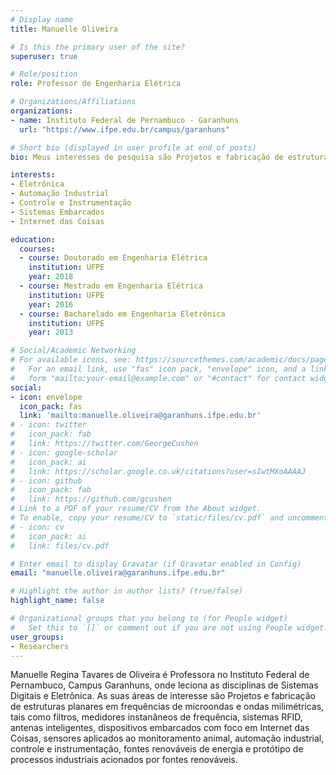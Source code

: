 ```yaml
---
# Display name
title: Manuelle Oliveira

# Is this the primary user of the site?
superuser: true

# Role/position
role: Professor de Engenharia Elétrica

# Organizations/Affiliations
organizations:
- name: Instituto Federal de Pernambuco - Garanhuns
  url: "https://www.ifpe.edu.br/campus/garanhuns"

# Short bio (displayed in user profile at end of posts)
bio: Meus interesses de pesquisa são Projetos e fabricação de estruturas planares em frequências de microondas e ondas milimétricas, tais como filtros, medidores instanâneos de frequência, sistemas RFID, antenas inteligentes, dispositivos embarcados com foco em Internet das Coisas, sensores aplicados ao monitoramento animal, automação industrial, controle e instrumentação, fontes renováveis de energia e protótipo de processos industriais acionados por fontes renováveis.

interests:
- Eletrônica
- Automação Industrial
- Controle e Instrumentação
- Sistemas Embarcados
- Internet das Coisas

education:
  courses:
  - course: Doutorado em Engenharia Elétrica
    institution: UFPE
    year: 2018
  - course: Mestrado em Engenharia Elétrica
    institution: UFPE
    year: 2016
  - course: Bacharelado em Engenharia Eletrônica
    institution: UFPE
    year: 2013

# Social/Academic Networking
# For available icons, see: https://sourcethemes.com/academic/docs/page-builder/#icons
#   For an email link, use "fas" icon pack, "envelope" icon, and a link in the
#   form "mailto:your-email@example.com" or "#contact" for contact widget.
social:
- icon: envelope
  icon_pack: fas
  link: 'mailto:manuelle.oliveira@garanhuns.ifpe.edu.br'
# - icon: twitter
#   icon_pack: fab
#   link: https://twitter.com/GeorgeCushen
# - icon: google-scholar
#   icon_pack: ai
#   link: https://scholar.google.co.uk/citations?user=sIwtMXoAAAAJ
# - icon: github
#   icon_pack: fab
#   link: https://github.com/gcushen
# Link to a PDF of your resume/CV from the About widget.
# To enable, copy your resume/CV to `static/files/cv.pdf` and uncomment the lines below.
# - icon: cv
#   icon_pack: ai
#   link: files/cv.pdf

# Enter email to display Gravatar (if Gravatar enabled in Config)
email: "manuelle.oliveira@garanhuns.ifpe.edu.br"

# Highlight the author in author lists? (true/false)
highlight_name: false

# Organizational groups that you belong to (for People widget)
#   Set this to `[]` or comment out if you are not using People widget.
user_groups:
- Researchers
---
```


Manuelle Regina Tavares de Oliveira é Professora no Instituto Federal de Pernambuco, Campus Garanhuns, onde leciona as disciplinas de Sistemas Digitais e Eletrônica. As suas áreas de interesse são Projetos e fabricação de estruturas planares em frequências de microondas e ondas milimétricas, tais como filtros, medidores instanâneos de frequência, sistemas RFID, antenas inteligentes, dispositivos embarcados com foco em Internet das Coisas, sensores aplicados ao monitoramento animal, automação industrial, controle e instrumentação, fontes renováveis de energia e protótipo de processos industriais acionados por fontes renováveis.

